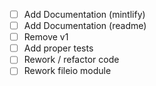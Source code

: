 - [ ] Add Documentation (mintlify)
- [ ] Add Documentation (readme)
- [ ] Remove v1
- [ ] Add proper tests
- [ ] Rework / refactor code
- [ ] Rework fileio module
